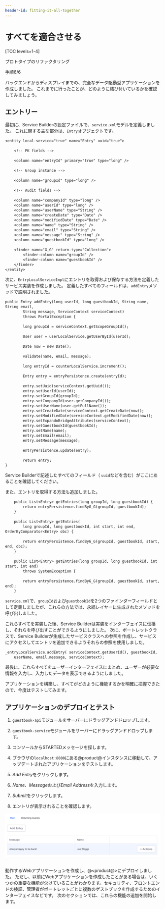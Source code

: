 ```yaml
---
header-id: fitting-it-all-together
---
```


# すべてを適合させる

[TOC levels=1-4]

<div class="learn-path-step row">
    <p id="stepTitle">プロトタイプのリファクタリング</p><p>手順6/6</p>
</div>

バックエンドからディスプレイまでの、完全なデータ駆動型アプリケーションを作成しました。 これまでに行ったことが、どのように結び付いているかを確認してみましょう。

## エントリー

最初に、Service Builderの設定ファイルで、`service.xml`モデルを定義しました。 これに関する主な部分は、`Entry`オブジェクトです。

    <entity local-service="true" name="Entry" uuid="true">
    
        <!-- PK fields -->
    
        <column name="entryId" primary="true" type="long" />
    
        <!-- Group instance -->
    
        <column name="groupId" type="long" />
    
        <!-- Audit fields -->
    
        <column name="companyId" type="long" />
        <column name="userId" type="long" />
        <column name="userName" type="String" />
        <column name="createDate" type="Date" />
        <column name="modifiedDate" type="Date" />
        <column name="name" type="String" />
        <column name="email" type="String" />
        <column name="message" type="String" />
        <column name="guestbookId" type="long" />
    
        <finder name="G_G" return-type="Collection">
            <finder-column name="groupId" />
            <finder-column name="guestbookId" />
        </finder>
    </entity>

次に、`EntryLocalServiceImpl`にエントリを取得および保存する方法を定義したサービス実装を作成しました。 定義したすべてのフィールドは、`addEntry`メソッドで説明されました。

    public Entry addEntry(long userId, long guestbookId, String name, String email,
            String message, ServiceContext serviceContext)
            throws PortalException {
    
            long groupId = serviceContext.getScopeGroupId();
    
            User user = userLocalService.getUserById(userId);
    
            Date now = new Date();
    
            validate(name, email, message);
    
            long entryId = counterLocalService.increment();
    
            Entry entry = entryPersistence.create(entryId);
    
            entry.setUuid(serviceContext.getUuid());
            entry.setUserId(userId);
            entry.setGroupId(groupId);
            entry.setCompanyId(user.getCompanyId());
            entry.setUserName(user.getFullName());
            entry.setCreateDate(serviceContext.getCreateDate(now));
            entry.setModifiedDate(serviceContext.getModifiedDate(now));
            entry.setExpandoBridgeAttributes(serviceContext);
            entry.setGuestbookId(guestbookId);
            entry.setName(name);
            entry.setEmail(email);
            entry.setMessage(message);
    
            entryPersistence.update(entry);
    
            return entry;
    }

Service Builderで記述したすべてのフィールド（ `uuid`などを含む）がここにあることを確認してください。

また、エントリを取得する方法も追加しました。

``` 
    public List<Entry> getEntries(long groupId, long guestbookId) {
        return entryPersistence.findByG_G(groupId, guestbookId);
    }

    public List<Entry> getEntries(
        long groupId, long guestbookId, int start, int end, OrderByComparator<Entry> obc) {

        return entryPersistence.findByG_G(groupId, guestbookId, start, end, obc);
    }

    public List<Entry> getEntries(long groupId, long guestbookId, int start, int end)
        throws SystemException {

        return entryPersistence.findByG_G(groupId, guestbookId, start, end);
    }
```

`service.xml`で、`groupId`および`guestbookId`を2つのファインダーフィールドとして定義しましたが、これらの方法では、永続レイヤーに生成されたメソッドを呼び出しました。

これらすべてを実装した後、Service Builderは実装をインターフェイスに伝播し、それらを呼び出すことができるようにしました。 次に、ポートレットクラスで、Service Builderが生成したサービスクラスへの参照を作成し、サービスにアクセスしてエントリを追加できるようそれらの参照を使用しました。

    _entryLocalService.addEntry( serviceContext.getUserId(), guestbookId, 
        userName, email,message, serviceContext);

最後に、これらすべてをユーザーインターフェイスにまとめ、ユーザーが必要な情報を入力し、入力したデータを表示できるようにしました。

アプリケーションを構築し、すべてがどのように機能するかを明確に把握できたので、今度はテストしてみます。

## アプリケーションのデプロイとテスト

1.  `guestbook-api`モジュールをサーバーにドラッグアンドドロップします。

2.  `guestbook-service`モジュールをサーバーにドラッグアンドドロップします。

3.  コンソールからSTARTEDメッセージを探します。

4.  ブラウザの`localhost:8080`にある@product@インスタンスに移動して、アップデートされたアプリケーションをテストします。

5.  *Add Entry*をクリックします。

6.  *Name*、*Message*および*Email Address*を入力します。

7.  *Submit*をクリックします。

8.  エントリが表示されることを確認します。

![図1：最初のゲストブックとエントリが表示されます。  ](../../../images/guestbook-entry-test.png)

##

動作するWebアプリケーションを作成し、@<product@>にデプロイしました。 ただし、以前にWebアプリケーションを作成したことがある場合は、いくつかの重要な機能が欠けていることがわかります。セキュリティ、フロントエンドの検証、管理者がポートレットごとに複数のゲストブックを作成するためのインターフェイスなどです。 次のセクションでは、これらの機能の追加を開始します。
